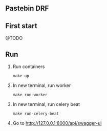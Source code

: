 ## Pastebin DRF

## First start
@TODO

## Run
1. Run containers
   ```shell
   make up
   ```

2. In new terminal, run worker
    ```shell
    make run-worker
    ```

3. In new terminal, run celery beat
    ```shell
    make run-celery-beat
    ```

4. Go to http://127.0.0.1:8000/api/swagger-ui